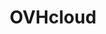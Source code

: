 ---
key: ovhcloud
title: OVHcloud
category: 4096
logoURL: logos/4096-ovhcloud.png
url: https://ovhcloud.com/
socials: []
---